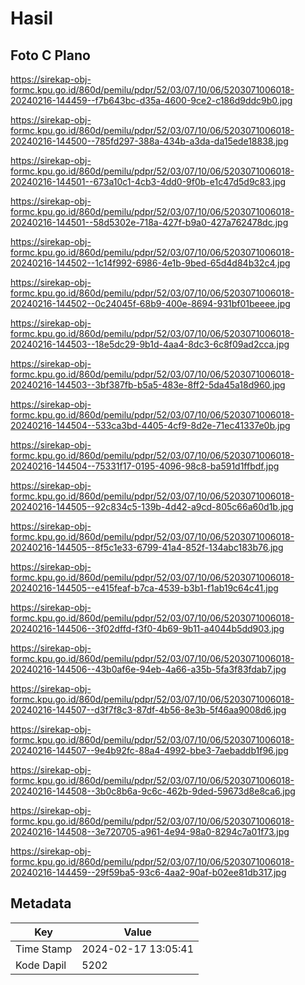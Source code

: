 # Hasil

## Foto C Plano

https://sirekap-obj-formc.kpu.go.id/860d/pemilu/pdpr/52/03/07/10/06/5203071006018-20240216-144459--f7b643bc-d35a-4600-9ce2-c186d9ddc9b0.jpg

https://sirekap-obj-formc.kpu.go.id/860d/pemilu/pdpr/52/03/07/10/06/5203071006018-20240216-144500--785fd297-388a-434b-a3da-da15ede18838.jpg

https://sirekap-obj-formc.kpu.go.id/860d/pemilu/pdpr/52/03/07/10/06/5203071006018-20240216-144501--673a10c1-4cb3-4dd0-9f0b-e1c47d5d9c83.jpg

https://sirekap-obj-formc.kpu.go.id/860d/pemilu/pdpr/52/03/07/10/06/5203071006018-20240216-144501--58d5302e-718a-427f-b9a0-427a762478dc.jpg

https://sirekap-obj-formc.kpu.go.id/860d/pemilu/pdpr/52/03/07/10/06/5203071006018-20240216-144502--1c14f992-6986-4e1b-9bed-65d4d84b32c4.jpg

https://sirekap-obj-formc.kpu.go.id/860d/pemilu/pdpr/52/03/07/10/06/5203071006018-20240216-144502--0c24045f-68b9-400e-8694-931bf01beeee.jpg

https://sirekap-obj-formc.kpu.go.id/860d/pemilu/pdpr/52/03/07/10/06/5203071006018-20240216-144503--18e5dc29-9b1d-4aa4-8dc3-6c8f09ad2cca.jpg

https://sirekap-obj-formc.kpu.go.id/860d/pemilu/pdpr/52/03/07/10/06/5203071006018-20240216-144503--3bf387fb-b5a5-483e-8ff2-5da45a18d960.jpg

https://sirekap-obj-formc.kpu.go.id/860d/pemilu/pdpr/52/03/07/10/06/5203071006018-20240216-144504--533ca3bd-4405-4cf9-8d2e-71ec41337e0b.jpg

https://sirekap-obj-formc.kpu.go.id/860d/pemilu/pdpr/52/03/07/10/06/5203071006018-20240216-144504--75331f17-0195-4096-98c8-ba591d1ffbdf.jpg

https://sirekap-obj-formc.kpu.go.id/860d/pemilu/pdpr/52/03/07/10/06/5203071006018-20240216-144505--92c834c5-139b-4d42-a9cd-805c66a60d1b.jpg

https://sirekap-obj-formc.kpu.go.id/860d/pemilu/pdpr/52/03/07/10/06/5203071006018-20240216-144505--8f5c1e33-6799-41a4-852f-134abc183b76.jpg

https://sirekap-obj-formc.kpu.go.id/860d/pemilu/pdpr/52/03/07/10/06/5203071006018-20240216-144505--e415feaf-b7ca-4539-b3b1-f1ab19c64c41.jpg

https://sirekap-obj-formc.kpu.go.id/860d/pemilu/pdpr/52/03/07/10/06/5203071006018-20240216-144506--3f02dffd-f3f0-4b69-9b11-a4044b5dd903.jpg

https://sirekap-obj-formc.kpu.go.id/860d/pemilu/pdpr/52/03/07/10/06/5203071006018-20240216-144506--43b0af6e-94eb-4a66-a35b-5fa3f83fdab7.jpg

https://sirekap-obj-formc.kpu.go.id/860d/pemilu/pdpr/52/03/07/10/06/5203071006018-20240216-144507--d3f7f8c3-87df-4b56-8e3b-5f46aa9008d6.jpg

https://sirekap-obj-formc.kpu.go.id/860d/pemilu/pdpr/52/03/07/10/06/5203071006018-20240216-144507--9e4b92fc-88a4-4992-bbe3-7aebaddb1f96.jpg

https://sirekap-obj-formc.kpu.go.id/860d/pemilu/pdpr/52/03/07/10/06/5203071006018-20240216-144508--3b0c8b6a-9c6c-462b-9ded-59673d8e8ca6.jpg

https://sirekap-obj-formc.kpu.go.id/860d/pemilu/pdpr/52/03/07/10/06/5203071006018-20240216-144508--3e720705-a961-4e94-98a0-8294c7a01f73.jpg

https://sirekap-obj-formc.kpu.go.id/860d/pemilu/pdpr/52/03/07/10/06/5203071006018-20240216-144459--29f59ba5-93c6-4aa2-90af-b02ee81db317.jpg


## Metadata

| Key        | Value               |
| ---------- | ------------------- |
| Time Stamp | 2024-02-17 13:05:41 |
| Kode Dapil | 5202                |



